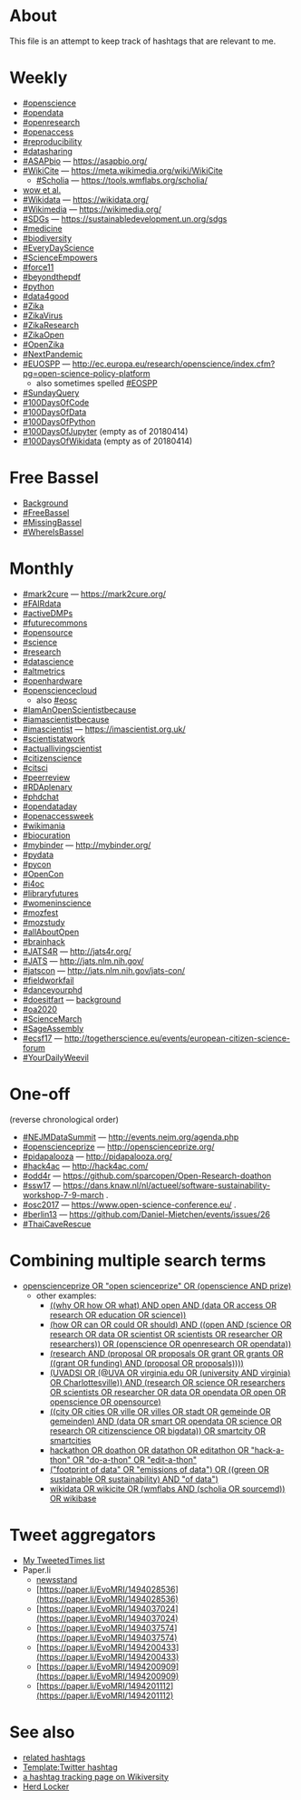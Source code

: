 # About

This file is an attempt to keep track of hashtags that are relevant to me.

# Weekly

* [#openscience](https://twitter.com/hashtag/openscience?vertical=default&src=hash)
* [#opendata](https://twitter.com/hashtag/opendata?vertical=default&src=hash)
* [#openresearch](https://twitter.com/hashtag/openresearch?vertical=default&src=hash)
* [#openaccess](https://twitter.com/hashtag/openaccess?vertical=default&src=hash)
* [#reproducibility](https://twitter.com/hashtag/reproducibility?vertical=default&src=hash)
* [#datasharing](https://twitter.com/hashtag/datasharing?vertical=default&src=hash)
* [#ASAPbio](https://twitter.com/hashtag/ASAPbio?vertical=default&src=hash) &mdash; https://asapbio.org/
* [#WikiCite](https://twitter.com/hashtag/WikiCite?vertical=default&src=hash) &mdash; https://meta.wikimedia.org/wiki/WikiCite
  - [#Scholia](https://twitter.com/hashtag/WikiCite?vertical=default&src=hash) &mdash; https://tools.wmflabs.org/scholia/
* [wow et al.](https://twitter.com/search?vertical=default&q=(wow%20OR%20wonderful)%20AND%20(science%20OR%20research%20OR%20data%20OR%20scientist%20OR%20scientists%20OR%20researcher%20OR%20researchers%20OR%20mietchen%20OR%20evomri%20OR%20opendata%20OR%20openaccess%20OR%20openscience%20OR%20openresearch%20OR%20opensource%20OR%20wikidata%20OR%20reproducible%20OR%20reproducibility%20OR%20biodiversity%20OR%20plos%20OR%20Wikicite%20OR%20contentmine%20OR%20Wikisource%20OR%20wikimedia%20OR%20citizenscience%20OR%20sdgs))
* [#Wikidata](https://twitter.com/hashtag/Wikidata?vertical=default&src=hash) &mdash; https://wikidata.org/
* [#Wikimedia](https://twitter.com/hashtag/Wikimedia?vertical=default&src=hash) &mdash; https://wikimedia.org/
* [#SDGs](https://twitter.com/hashtag/SDGs?vertical=default&src=hash) &mdash; https://sustainabledevelopment.un.org/sdgs
* [#medicine](https://twitter.com/hashtag/medicine?vertical=default&src=hash)
* [#biodiversity](https://twitter.com/hashtag/biodiversity?vertical=default&src=hash)
* [#EveryDayScience](https://twitter.com/hashtag/EveryDayScience?vertical=default&src=hash)
* [#ScienceEmpowers](https://twitter.com/hashtag/ScienceEmpowers?vertical=default&src=hash)
* [#force11](https://twitter.com/hashtag/force11?vertical=default&src=hash)
* [#beyondthepdf](https://twitter.com/hashtag/beyondthepdf?vertical=default&src=hash)
* [#python](https://twitter.com/hashtag/python?vertical=default&src=hash)
* [#data4good](https://twitter.com/hashtag/data4good?vertical=default&src=hash)
* [#Zika](https://twitter.com/hashtag/Zika?vertical=default&src=hash)
* [#ZikaVirus](https://twitter.com/hashtag/ZikaVirus?vertical=default&src=hash)
* [#ZikaResearch](https://twitter.com/hashtag/ZikaResearch?vertical=default&src=hash)
* [#ZikaOpen](https://twitter.com/hashtag/ZikaOpen?vertical=default&src=hash)
* [#OpenZika](https://twitter.com/hashtag/OpenZika?vertical=default&src=hash)
* [#NextPandemic](https://twitter.com/hashtag/NextPandemic?vertical=default&src=hash)
* [#EUOSPP](https://twitter.com/hashtag/EUOSPP?vertical=default&src=hash) &mdash; http://ec.europa.eu/research/openscience/index.cfm?pg=open-science-policy-platform
  - also sometimes spelled [#EOSPP](https://twitter.com/hashtag/EOSPP?vertical=default&src=hash)
* [#SundayQuery](https://twitter.com/hashtag/SundayQuery?vertical=default&src=hash)
* [#100DaysOfCode](https://twitter.com/search?f=tweets&vertical=default&q=100DaysOfCode)
* [#100DaysOfData](https://twitter.com/search?f=tweets&vertical=default&q=100DaysOfData)
* [#100DaysOfPython](https://twitter.com/search?f=tweets&vertical=default&q=100DaysOfPython)
* [#100DaysOfJupyter](https://twitter.com/search?f=tweets&vertical=default&q=100DaysOfJupyter) (empty as of 20180414)
* [#100DaysOfWikidata](https://twitter.com/search?f=tweets&vertical=default&q=100DaysOfWikidata) (empty as of 20180414)

# Free Bassel
* [Background](https://meta.wikimedia.org/wiki/Free_Bassel)
* [#FreeBassel](https://twitter.com/hashtag/FreeBassel?vertical=default&src=hash)
* [#MissingBassel](https://twitter.com/hashtag/MissingBassel?vertical=default&src=hash)
* [#WhereIsBassel](https://twitter.com/hashtag/WhereIsBassel?vertical=default&src=hash)

# Monthly

* [#mark2cure](https://twitter.com/hashtag/mark2cure?vertical=default&src=hash) &mdash; https://mark2cure.org/
* [#FAIRdata](https://twitter.com/hashtag/FAIRdata?vertical=default&src=hash)
* [#activeDMPs](https://twitter.com/hashtag/activeDMPs?vertical=default&src=hash)
* [#futurecommons](https://twitter.com/hashtag/futurecommons?vertical=default&src=hash)
* [#opensource](https://twitter.com/hashtag/opensource?vertical=default&src=hash)
* [#science](https://twitter.com/hashtag/science?vertical=default&src=hash)
* [#research](https://twitter.com/hashtag/research?vertical=default&src=hash)
* [#datascience](https://twitter.com/hashtag/datascience?vertical=default&src=hash)
* [#altmetrics](https://twitter.com/hashtag/altmetrics?vertical=default&src=hash)
* [#openhardware](https://twitter.com/hashtag/openhardware?vertical=default&src=hash)
* [#opensciencecloud](https://twitter.com/hashtag/opensciencecloud?vertical=default&src=hash)
  - also [#eosc](https://twitter.com/hashtag/eosc?vertical=default&src=hash)
* [#IamAnOpenScientistbecause](https://twitter.com/hashtag/IamAnOpenScientistbecause?vertical=default&src=hash)
* [#iamascientistbecause](https://twitter.com/hashtag/iamascientistbecause?vertical=default&src=hash)
* [#imascientist](https://twitter.com/hashtag/imascientist?vertical=default&src=hash) &mdash; https://imascientist.org.uk/
* [#scientistatwork](https://twitter.com/hashtag/scientistatwork?vertical=default&src=hash)
* [#actuallivingscientist](https://twitter.com/hashtag/actuallivingscientist?vertical=default&src=hash)
* [#citizenscience](https://twitter.com/hashtag/citizenscience?vertical=default&src=hash)
* [#citsci](https://twitter.com/hashtag/citsci?vertical=default&src=hash)
* [#peerreview](https://twitter.com/hashtag/peerreview?vertical=default&src=hash)
* [#RDAplenary](https://twitter.com/hashtag/RDAplenary?vertical=default&src=hash)
* [#phdchat](https://twitter.com/hashtag/phdchat?vertical=default&src=hash)
* [#opendataday](https://twitter.com/hashtag/opendataday?vertical=default&src=hash)
* [#openaccessweek](https://twitter.com/hashtag/openaccessweek?vertical=default&src=hash)
* [#wikimania](https://twitter.com/hashtag/wikimania?vertical=default&src=hash)
* [#biocuration](https://twitter.com/hashtag/biocuration?vertical=default&src=hash)
* [#mybinder](https://twitter.com/hashtag/mybinder?vertical=default&src=hash) &mdash; http://mybinder.org/
* [#pydata](https://twitter.com/hashtag/pydata?vertical=default&src=hash)
* [#pycon](https://twitter.com/hashtag/pycon?vertical=default&src=hash)
* [#OpenCon](https://twitter.com/hashtag/OpenCon?vertical=default&src=hash)
* [#i4oc](https://twitter.com/hashtag/i4oc?vertical=default&src=hash)
* [#libraryfutures](https://twitter.com/hashtag/libraryfutures?vertical=default&src=hash)
* [#womeninscience](https://twitter.com/hashtag/womeninscience?vertical=default&src=hash)
* [#mozfest](https://twitter.com/hashtag/mozfest?vertical=default&src=hash)
* [#mozstudy](https://twitter.com/hashtag/mozstudy?vertical=default&src=hash)
* [#allAboutOpen](https://twitter.com/hashtag/allAboutOpen?vertical=default&src=hash)
* [#brainhack](https://twitter.com/hashtag/brainhack?vertical=default&src=hash)
* [#JATS4R](https://twitter.com/hashtag/JATS4R?vertical=default&src=hash) &mdash; http://jats4r.org/
* [#JATS](https://twitter.com/hashtag/JATS?vertical=default&src=hash) &mdash; http://jats.nlm.nih.gov/
* [#jatscon](https://twitter.com/hashtag/jatscon?vertical=default&src=hash) &mdash; http://jats.nlm.nih.gov/jats-con/
* [#fieldworkfail](https://twitter.com/hashtag/fieldworkfail?vertical=default&src=hash)
* [#danceyourphd](https://twitter.com/hashtag/danceyourphd?vertical=default&src=hash)
* [#doesitfart](https://twitter.com/hashtag/doesitfart?vertical=default&src=hash) &mdash; [background](http://gizmodo.com/brilliant-scientists-are-compiling-a-database-of-fartin-1791019159)
* [#oa2020](https://twitter.com/hashtag/oa2020?src=hash) 
* [#ScienceMarch](https://twitter.com/hashtag/ScienceMarch?src=hash) 
* [#SageAssembly](https://twitter.com/hashtag/SageAssembly?src=hash) 
* [#ecsf17](https://twitter.com/hashtag/ecsf17?src=hash) &mdash; http://togetherscience.eu/events/european-citizen-science-forum
* [#YourDailyWeevil](https://twitter.com/hashtag/YourDailyWeevil?src=hash)

# One-off

(reverse chronological order)

* [#NEJMDataSummit](https://twitter.com/hashtag/NEJMDataSummit?vertical=default&src=hash) &mdash; http://events.nejm.org/agenda.php
* [#openscienceprize](https://twitter.com/hashtag/openscienceprize?vertical=default&src=hash) &mdash; http://openscienceprize.org/
* [#pidapalooza](https://twitter.com/hashtag/pidapalooza?vertical=default&src=hash) &mdash; http://pidapalooza.org/
* [#hack4ac](https://twitter.com/hashtag/hack4ac?vertical=default&src=hash) &mdash; http://hack4ac.com/
* [#odd4r](https://twitter.com/hashtag/odd4r?vertical=default&src=hash) &mdash; https://github.com/sparcopen/Open-Research-doathon
* [#ssw17](https://twitter.com/hashtag/sssw17?vertical=default&src=hash) &mdash; https://dans.knaw.nl/nl/actueel/software-sustainability-workshop-7-9-march .
* [#osc2017](https://twitter.com/hashtag/osc2017?vertical=default&src=hash) &mdash; https://www.open-science-conference.eu/  .
* [#berlin13](https://twitter.com/hashtag/Berlin13?src=hash) &mdash; https://github.com/Daniel-Mietchen/events/issues/26
* [#ThaiCaveRescue](https://twitter.com/search?f=tweets&vertical=default&q=%28%28%28thai%20OR%20%22tham%20luang%22%29%20AND%20%28cave%20OR%20boys%20OR%20rescue%20%29%29%20OR%20thaicaverescue%20OR%20thamlunag%20%29%20AND%20data)

# Combining multiple search terms

* [openscienceprize OR "open scienceprize" OR (openscience AND prize) ](https://twitter.com/search?vertical=default&q=openscienceprize%20OR%20%22open%20scienceprize%22%20OR%20(openscience%20AND%20prize))
  - other examples:
    - [((why OR how OR what) AND open AND (data OR access OR research OR education OR science))](https://twitter.com/search?vertical=default&q=((why%20OR%20how%20OR%20what)%20AND%20open%20AND%20(data%20OR%20access%20OR%20research%20OR%20education%20OR%20science)))
    - [(how OR can OR could OR should) AND ((open AND (science OR research OR data OR scientist OR scientists OR researcher OR researchers)) OR (openscience OR openresearch OR opendata))](https://twitter.com/search?vertical=default&q=(how%20OR%20can%20OR%20could%20OR%20should)%20AND%20((open%20AND%20(science%20OR%20research%20OR%20data%20OR%20scientist%20OR%20scientists%20OR%20researcher%20OR%20researchers))%20OR%20(openscience%20OR%20openresearch%20OR%20opendata)))
    - [(research AND (proposal OR proposals OR grant OR grants OR ((grant OR funding) AND (proposal OR proposals))))](https://twitter.com/search?vertical=default&q=(research%20AND%20(proposal%20OR%20proposals%20OR%20grant%20OR%20grants%20OR%20((grant%20OR%20funding)%20AND%20(proposal%20OR%20proposals)))))
    - [(UVADSI OR (@UVA OR virginia.edu OR (university AND virginia) OR Charlottesville)) AND (research OR science OR researchers OR scientists OR researcher OR data OR opendata OR open OR openscience OR opensource)](https://twitter.com/search?vertical=default&q=(UVADSI%20OR%20(@UVA%20OR%20virginia.edu%20OR%20(university%20AND%20virginia)%20OR%20Charlottesville))%20AND%20(research%20OR%20science%20OR%20researchers%20OR%20scientists%20OR%20researcher%20OR%20data%20OR%20opendata%20OR%20open%20OR%20openscience%20OR%20opensource))
    - [((city OR cities OR ville OR villes OR stadt OR gemeinde OR gemeinden) AND (data OR smart OR opendata OR science OR research OR citizenscience OR bigdata)) OR smartcity OR smartcities](https://twitter.com/search?vertical=default&q=((city%20OR%20cities%20OR%20ville%20OR%20villes%20OR%20stadt%20OR%20gemeinde%20OR%20gemeinden)%20AND%20(data%20OR%20smart%20OR%20opendata%20OR%20science%20OR%20research%20OR%20citizenscience%20OR%20bigdata))%20OR%20smartcity%20OR%20smartcities)
    - [hackathon OR doathon OR datathon OR editathon OR "hack-a-thon" OR "do-a-thon" OR "edit-a-thon"](https://twitter.com/search?vertical=default&q=hackathon%20OR%20doathon%20OR%20datathon%20OR%20editathon%20OR%20%22hack-a-thon%22%20OR%20%22do-a-thon%22%20OR%20%22edit-a-thon%22)
    - [("footprint of data" OR "emissions of data") OR ((green OR sustainable OR sustainability) AND "of data")](https://twitter.com/search?vertical=default&q=(%22footprint%20of%20data%22%20OR%20%22emissions%20of%20data%22)%20OR%20((green%20OR%20sustainable%20OR%20sustainability)%20AND%20%22of%20data%22))
    - [wikidata OR wikicite OR (wmflabs AND (scholia OR sourcemd)) OR wikibase](https://twitter.com/search?f=tweets&vertical=default&q=wikidata%20OR%20wikicite%20OR%20%28wmflabs%20AND%20%28scholia%20OR%20sourcemd%29%29%20OR%20wikibase)
    
# Tweet aggregators

* [My TweetedTimes list](https://www.wikidata.org/wiki/User:Daniel_Mietchen/TweetedTimes)
* Paper.li
  - [newsstand](http://paper.li/newsstand)
  - [https://paper.li/EvoMRI/1494028536](https://paper.li/EvoMRI/1494028536)
  - [https://paper.li/EvoMRI/1494037024](https://paper.li/EvoMRI/1494037024)
  - [https://paper.li/EvoMRI/1494037574](https://paper.li/EvoMRI/1494037574)
  - [https://paper.li/EvoMRI/1494200433](https://paper.li/EvoMRI/1494200433)
  - [https://paper.li/EvoMRI/1494200909](https://paper.li/EvoMRI/1494200909)
  - [https://paper.li/EvoMRI/1494201112](https://paper.li/EvoMRI/1494201112)

# See also

* [related hashtags](http://hashtagify.me/hashtag/openscience)
* [Template:Twitter hashtag](http://wiki.openstreetmap.org/wiki/Template:Twitter_hashtag)
* [a hashtag tracking page on Wikiversity](https://en.wikiversity.org/wiki/User:Daniel_Mietchen/Hashtags)
* [Herd Locker](http://theherdlocker.com/)

